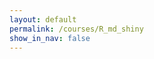 ```yaml
---
layout: default
permalink: /courses/R_md_shiny
show_in_nav: false
---
```

<!---
An introduction to R, Rmarkdown, and Shiny
========

--------------------------------------------------------------------------------

## Last update: December 6, 2019

Time and location: December 9, 10.00-11.30  
Paul Blomqvist room, Eugeniahemmet, T2:02, Karolinska University Hospital  
Solna

&nbsp;

## KEP coding club:  

The presentation is divided in two parts:  

|  |    |  
|--|----|  
| ![](https://github.com/rstudio/hex-stickers/raw/master/PNG/rmarkdown.png){width=200px} |  **1. An introduction to R in markdown** <br>  The aim of the first part is to give a user-friendly introduction to [R]( https://www.r-project.org/) in [RStudio](https://rstudio.com/). The code and results will be displayed in a fully reproducible document using [R Markdown]( https://rmarkdown.rstudio.com/). <br><br> Rmarkdown lets you insert R code into a markdown document. R then generates a final document, in a wide variety of formats, that replaces the R code with its results. <br> [Project Site Link >](https://rmarkdown.rstudio.com/)|

<br>

|  |    |  
|--|----|  
| ![](https://github.com/rstudio/hex-stickers/raw/master/PNG/shiny.png){width=200px} |  **2. A working example of building an interactive Shiny app** <br> In the second part, I will show how to build a interactive app in [Shiny]( https://shiny.rstudio.com/) starting by a static code analysis. This will be based on a working example on how to present incidence and mortality rates of Prostate Cancer in Sweden over time. <br><br> Shiny makes it incredibly easy to build interactive web applications with R. Shiny has automatic “reactive” binding between inputs and outputs and extensive pre-built widgets. <br> [Project Site Link >](https://shiny.rstudio.com/)|

&nbsp;

## Material:

+ Part I  
  - html file (code + output): http://rpubs.com/alecri/intro-epiR  
  - GitHub repo: https://github.com/alecri/introR-epi  

+ Part II  
  - Shiny app: https://alecri.shinyapps.io/PC_inc_mort/  
  - GitHub repo: https://github.com/alecri/PC-incidence

&nbsp;

+ Additional material:  
  - material (slides/exercises) for [Get started with R](https://alecri.github.io/courses/getStartedR.html)  
  - [Logistic regression in R](http://rpubs.com/alecri/logistic)  
  - [A not so short review on survival analysis in R](http://rpubs.com/alecri/survR)  

<br>

--------------------------------------------------------------------------------

## Free resources to help you learn R

- [R for Data Science](http://r4ds.had.co.nz/)

- [Advanced R](http://adv-r.had.co.nz/)

- [R Markdown: The Definitive Guide](https://bookdown.org/yihui/rmarkdown/)

- [Mastering Shiny](https://mastering-shiny.org/)


<br>

## Galleries and working examples

- [The R Graph Gallery](https://www.r-graph-gallery.com/)

- [R Markdown](https://rmarkdown.rstudio.com/gallery.html)  

- [Shiny](https://shiny.rstudio.com/gallery/)

-->
